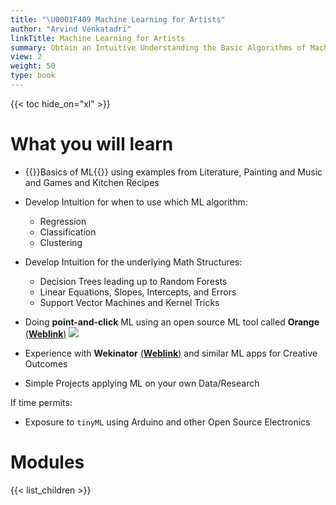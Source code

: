 ```yaml
---
title: "\U0001F409 Machine Learning for Artists"
author: "Arvind Venkatadri"
linkTitle: Machine Learning for Artists
summary: Obtain an Intuitive Understanding the Basic Algorithms of Machine Learning and applying them to Creative Art/Design Projects
view: 2
weight: 50
type: book
---
```



{{< toc hide_on="xl" >}}

# What you will learn

- {{<hl>}}Basics of ML{{</hl>}} using examples from Literature, Painting and Music and Games and Kitchen Recipes
- Develop Intuition for when to use which ML algorithm:

  - Regression  
  - Classification  
  - Clustering  
  
- Develop Intuition for the underlying Math Structures:
  - Decision Trees leading up to Random Forests
  - Linear Equations, Slopes, Intercepts, and Errors
  - Support Vector Machines and Kernel Tricks
  
- Doing **point-and-click** ML using an open source ML tool called **Orange** [(**Weblink**)](https://orangedatamining.com/)
![](https://orangedatamining.com/screenshots/paint-data.png)
- Experience with **Wekinator** [(**Weblink**)](https://www.wekinator.org/) and similar ML apps for Creative Outcomes
- Simple Projects applying ML on your own Data/Research 

If time permits:

- Exposure to `tinyML` using Arduino and other Open Source Electronics


# Modules
{{< list_children >}}

